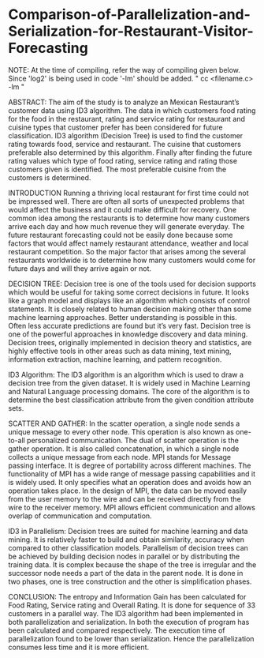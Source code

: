 # Comparison-of-Parallelization-and-Serialization-for-Restaurant-Visitor-Forecasting

NOTE:
  At the  time of compiling, refer the way of compiling given below. 
  Since 'log2' is being used in code '-lm' should be added.
  " cc <filename.c> -lm "
  
ABSTRACT:
   The aim of the study is to analyze an Mexican Restaurant’s customer data using ID3 algorithm. The data in which customers food rating      for the food in the restaurant, rating and service rating for restaurant and cuisine types that customer prefer has been considered for    future classification. ID3 algorithm (Decision Tree) is used to find the customer rating towards food, service and restaurant. 
   The cuisine that customers preferable also determined by this algorithm. Finally after finding the future rating values which type of      food rating, service rating and rating those customers given is identified. The most preferable cuisine from the customers is              determined.
   
INTRODUCTION
  Running a thriving local restaurant for first time could not be impressed well. 
  There are often all sorts of unexpected problems that would affect the business and it could make difficult for recovery. 
  One common idea among the restaurants is to determine how many customers arrive each day and how much revenue they will generate           everyday.
  The future restaurant forecasting could not be easily done because some factors that would affect namely restaurant attendance, weather     and local restaurant competition.
  So the major factor that arises among the several restaurants worldwide is to determine how many customers would come for future days and   will they arrive again or not.
  
DECISION TREE:
  Decision tree is one of the tools used for decision supports which would be useful for taking some correct decisions in future. 
  It looks like a graph model and displays like an algorithm which consists of control statements. 
  It is closely related to human decision making other than some machine learning approaches. 
  Better understanding is possible in this. Often less accurate predictions are found but it’s very fast.
  Decision tree is one of the powerful approaches in knowledge discovery and data mining. 
  Decision trees, originally implemented in decision theory and statistics, are highly effective tools in other areas such as data mining,   text mining, information extraction, machine learning, and pattern recognition.
  
ID3 Algorithm:
  The ID3 algorithm is an algorithm which is used to draw a decision tree from the given dataset. 
  It is widely used in Machine Learning and Natural Language processing domains. 
  The core of the algorithm is to determine the best classification attribute from the given condition attribute sets.
  
 SCATTER AND GATHER:
  In the scatter operation, a single node sends a unique message to every other node. This operation is also known as one-to-all           personalized communication. The dual of  scatter operation is the gather operation. It is also called concatenation, in which a single   node collects a unique message from each node.
  MPI stands for Message passing interface. It is degree of portability across different machines. The functionality of MPI has a wide     range of message passing capabilities and it is widely used. It only specifies what an operation does and avoids how an operation       takes place. In the design of MPI, the data can be moved easily from the user memory to the wire and can be received directly from the   wire to the receiver memory. MPI allows efficient communication and allows overlap of communication and computation.

ID3 in Parallelism:
  Decision trees are suited for machine learning and data mining. It is relatively faster to build and obtain similarity, accuracy when   compared to other classification models. Parallelism of decision trees can be achieved by building decision nodes in parallel or by     distributing the training data. It is complex because the shape of the tree is irregular and the successor node needs a part of the     data in the parent node. It is done in two phases, one is tree construction and the other is simplification phases.
  
 CONCLUSION:
  The entropy and Information Gain has been calculated for Food Rating, Service rating and Overall Rating. 
  It is done for sequence of 33 customers in a parallel way. The ID3 algorithm had been implemented in both parallelization and           serialization. In both the execution of program has been calculated and compared respectively. The execution time of parallelization      found to be lower than serialization. Hence the parallelization consumes less time and it is more efficient.



